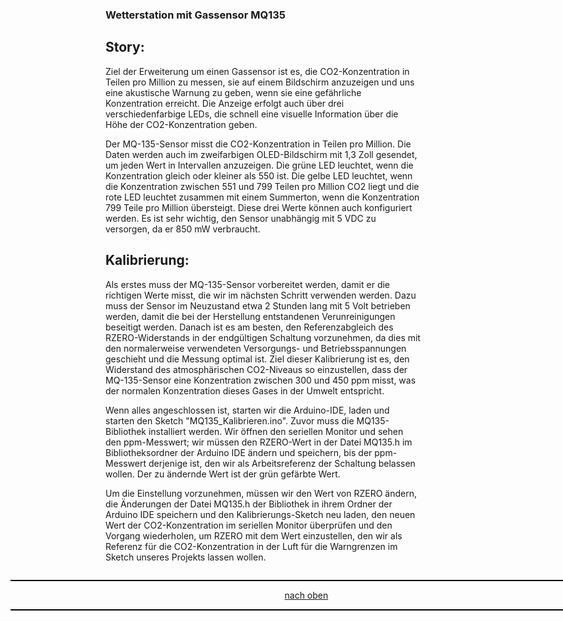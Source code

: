 <a name="oben"></a>

### Wetterstation mit Gassensor MQ135

## Story:
Ziel der Erweiterung um einen Gassensor ist es, die CO2-Konzentration in Teilen pro Million zu messen, sie auf 
einem Bildschirm anzuzeigen und uns eine akustische Warnung zu geben, wenn sie eine gefährliche 
Konzentration erreicht. Die Anzeige erfolgt auch über drei verschiedenfarbige 
LEDs, die schnell eine visuelle Information über die Höhe der CO2-Konzentration geben. 

Der MQ-135-Sensor misst die CO2-Konzentration in Teilen pro Million. Die Daten 
werden auch im zweifarbigen OLED-Bildschirm mit 1,3 Zoll gesendet, um jeden Wert in 
Intervallen anzuzeigen. Die grüne LED leuchtet, wenn die Konzentration 
gleich oder kleiner als 550 ist. Die gelbe LED leuchtet, wenn die Konzentration zwischen 551 und 799 
Teilen pro Million CO2 liegt und die rote LED leuchtet zusammen mit einem Summerton, wenn die Konzentration 
799 Teile pro Million übersteigt. Diese drei Werte können auch konfiguriert werden.
Es ist sehr wichtig, den Sensor unabhängig mit 5 VDC zu versorgen, da er 850 mW verbraucht.

## Kalibrierung:
Als erstes muss der MQ-135-Sensor vorbereitet werden, damit er die richtigen Werte misst, die wir im 
nächsten Schritt verwenden werden. Dazu muss der Sensor im Neuzustand etwa 2 Stunden lang mit 5 Volt 
betrieben werden, damit die bei der Herstellung entstandenen Verunreinigungen beseitigt werden. 
Danach ist es am besten, den Referenzabgleich des RZERO-Widerstands in der endgültigen Schaltung 
vorzunehmen, da dies mit den normalerweise verwendeten Versorgungs- und Betriebsspannungen geschieht 
und die Messung optimal ist.
Ziel dieser Kalibrierung ist es, den Widerstand des atmosphärischen CO2-Niveaus so einzustellen, 
dass der MQ-135-Sensor eine Konzentration zwischen 300 und 450 ppm misst, was der normalen Konzentration 
dieses Gases in der Umwelt entspricht. 

Wenn alles angeschlossen ist, starten wir die Arduino-IDE, laden und starten den Sketch "MQ135_Kalibrieren.ino". 
Zuvor muss die MQ135-Bibliothek installiert werden. Wir öffnen den seriellen Monitor und sehen den ppm-Messwert; 
wir müssen den RZERO-Wert in der Datei MQ135.h im Bibliotheksordner der Arduino IDE ändern und speichern, bis der 
ppm-Messwert derjenige ist, den wir als Arbeitsreferenz der Schaltung belassen wollen. Der zu ändernde Wert ist 
der grün gefärbte Wert.

Um die Einstellung vorzunehmen, müssen wir den Wert von RZERO ändern, die Änderungen der Datei MQ135.h 
der Bibliothek in ihrem Ordner der Arduino IDE speichern und den Kalibrierungs-Sketch neu laden, den 
neuen Wert der CO2-Konzentration im seriellen Monitor überprüfen und den Vorgang wiederholen, um RZERO 
mit dem Wert einzustellen, den wir als Referenz für die CO2-Konzentration in der Luft für die Warngrenzen im 
Sketch unseres Projekts lassen wollen.

<div style="position:absolute; left:2cm; ">   
<ol class="breadcrumb" style="border-top: 2px solid black;border-bottom:2px solid black; height: 45px; width: 900px;"> <p align="center"><a href="#oben">nach oben</a></p></ol>
</div>  
